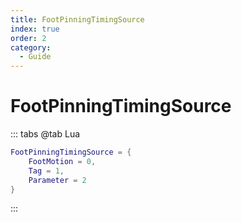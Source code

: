 ```yaml
---
title: FootPinningTimingSource
index: true
order: 2
category:
  - Guide
---
```


# FootPinningTimingSource
::: tabs
@tab Lua
```lua
FootPinningTimingSource = {
    FootMotion = 0,
    Tag = 1,
    Parameter = 2
}
```
:::